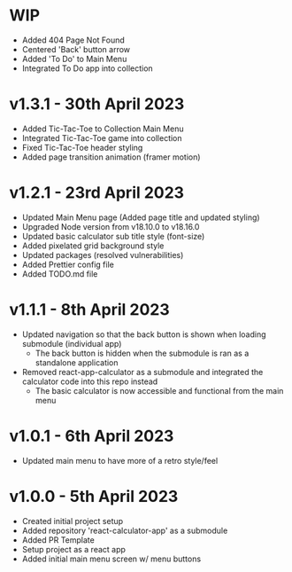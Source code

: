 # WIP

- Added 404 Page Not Found
- Centered 'Back' button arrow
- Added 'To Do' to Main Menu
- Integrated To Do app into collection

# v1.3.1 - 30th April 2023

- Added Tic-Tac-Toe to Collection Main Menu
- Integrated Tic-Tac-Toe game into collection
- Fixed Tic-Tac-Toe header styling
- Added page transition animation (framer motion)

# v1.2.1 - 23rd April 2023

- Updated Main Menu page (Added page title and updated styling)
- Upgraded Node version from v18.10.0 to v18.16.0
- Updated basic calculator sub title style (font-size)
- Added pixelated grid background style
- Updated packages (resolved vulnerabilities)
- Added Prettier config file
- Added TODO.md file

# v1.1.1 - 8th April 2023

- Updated navigation so that the back button is shown when loading submodule (individual app)
  - The back button is hidden when the submodule is ran as a standalone application
- Removed react-app-calculator as a submodule and integrated the calculator code into this repo instead
  - The basic calculator is now accessible and functional from the main menu

# v1.0.1 - 6th April 2023

- Updated main menu to have more of a retro style/feel

# v1.0.0 - 5th April 2023

- Created initial project setup
- Added repository 'react-calculator-app' as a submodule
- Added PR Template
- Setup project as a react app
- Added initial main menu screen w/ menu buttons
